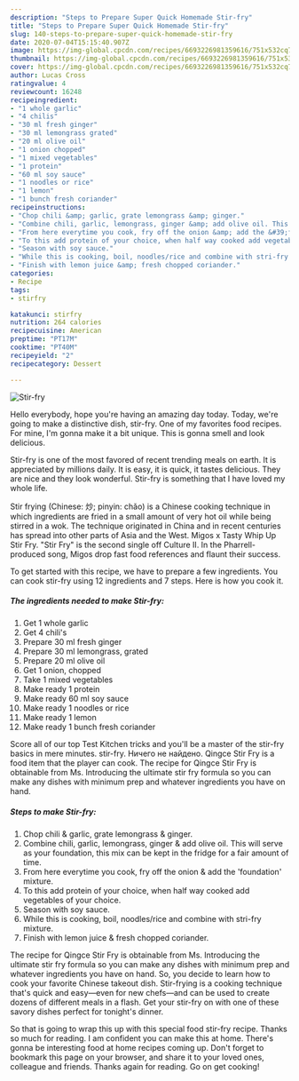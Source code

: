 ```yaml
---
description: "Steps to Prepare Super Quick Homemade Stir-fry"
title: "Steps to Prepare Super Quick Homemade Stir-fry"
slug: 140-steps-to-prepare-super-quick-homemade-stir-fry
date: 2020-07-04T15:15:40.907Z
image: https://img-global.cpcdn.com/recipes/6693226981359616/751x532cq70/stir-fry-recipe-main-photo.jpg
thumbnail: https://img-global.cpcdn.com/recipes/6693226981359616/751x532cq70/stir-fry-recipe-main-photo.jpg
cover: https://img-global.cpcdn.com/recipes/6693226981359616/751x532cq70/stir-fry-recipe-main-photo.jpg
author: Lucas Cross
ratingvalue: 4
reviewcount: 16248
recipeingredient:
- "1 whole garlic"
- "4 chilis"
- "30 ml fresh ginger"
- "30 ml lemongrass grated"
- "20 ml olive oil"
- "1 onion chopped"
- "1 mixed vegetables"
- "1 protein"
- "60 ml soy sauce"
- "1 noodles or rice"
- "1 lemon"
- "1 bunch fresh coriander"
recipeinstructions:
- "Chop chili &amp; garlic, grate lemongrass &amp; ginger."
- "Combine chili, garlic, lemongrass, ginger &amp; add olive oil. This will serve as your foundation, this mix can be kept in the fridge for a fair amount of time."
- "From here everytime you cook, fry off the onion &amp; add the &#39;foundation&#39; mixture."
- "To this add protein of your choice, when half way cooked add vegetables of your choice."
- "Season with soy sauce."
- "While this is cooking, boil, noodles/rice and combine with stri-fry mixture."
- "Finish with lemon juice &amp; fresh chopped coriander."
categories:
- Recipe
tags:
- stirfry

katakunci: stirfry 
nutrition: 264 calories
recipecuisine: American
preptime: "PT17M"
cooktime: "PT40M"
recipeyield: "2"
recipecategory: Dessert

---
```



![Stir-fry](https://img-global.cpcdn.com/recipes/6693226981359616/751x532cq70/stir-fry-recipe-main-photo.jpg)

Hello everybody, hope you're having an amazing day today. Today, we're going to make a distinctive dish, stir-fry. One of my favorites food recipes. For mine, I'm gonna make it a bit unique. This is gonna smell and look delicious.

Stir-fry is one of the most favored of recent trending meals on earth. It is appreciated by millions daily. It is easy, it is quick, it tastes delicious. They are nice and they look wonderful. Stir-fry is something that I have loved my whole life.

Stir frying (Chinese: 炒; pinyin: chǎo) is a Chinese cooking technique in which ingredients are fried in a small amount of very hot oil while being stirred in a wok. The technique originated in China and in recent centuries has spread into other parts of Asia and the West. Migos x Tasty Whip Up Stir Fry. &#34;Stir Fry&#34; is the second single off Culture II. In the Pharrell-produced song, Migos drop fast food references and flaunt their success.


To get started with this recipe, we have to prepare a few ingredients. You can cook stir-fry using 12 ingredients and 7 steps. Here is how you cook it.

<!--inarticleads1-->

##### The ingredients needed to make Stir-fry:

1. Get 1 whole garlic
1. Get 4 chili&#39;s
1. Prepare 30 ml fresh ginger
1. Prepare 30 ml lemongrass, grated
1. Prepare 20 ml olive oil
1. Get 1 onion, chopped
1. Take 1 mixed vegetables
1. Make ready 1 protein
1. Make ready 60 ml soy sauce
1. Make ready 1 noodles or rice
1. Make ready 1 lemon
1. Make ready 1 bunch fresh coriander


Score all of our top Test Kitchen tricks and you&#39;ll be a master of the stir-fry basics in mere minutes. stir-fry. Ничего не найдено. Qingce Stir Fry is a food item that the player can cook. The recipe for Qingce Stir Fry is obtainable from Ms. Introducing the ultimate stir fry formula so you can make any dishes with minimum prep and whatever ingredients you have on hand. 

<!--inarticleads2-->

##### Steps to make Stir-fry:

1. Chop chili &amp; garlic, grate lemongrass &amp; ginger.
1. Combine chili, garlic, lemongrass, ginger &amp; add olive oil. This will serve as your foundation, this mix can be kept in the fridge for a fair amount of time.
1. From here everytime you cook, fry off the onion &amp; add the &#39;foundation&#39; mixture.
1. To this add protein of your choice, when half way cooked add vegetables of your choice.
1. Season with soy sauce.
1. While this is cooking, boil, noodles/rice and combine with stri-fry mixture.
1. Finish with lemon juice &amp; fresh chopped coriander.


The recipe for Qingce Stir Fry is obtainable from Ms. Introducing the ultimate stir fry formula so you can make any dishes with minimum prep and whatever ingredients you have on hand. So, you decide to learn how to cook your favorite Chinese takeout dish. Stir-frying is a cooking technique that&#39;s quick and easy—even for new chefs—and can be used to create dozens of different meals in a flash. Get your stir-fry on with one of these savory dishes perfect for tonight&#39;s dinner. 

So that is going to wrap this up with this special food stir-fry recipe. Thanks so much for reading. I am confident you can make this at home. There's gonna be interesting food at home recipes coming up. Don't forget to bookmark this page on your browser, and share it to your loved ones, colleague and friends. Thanks again for reading. Go on get cooking!
